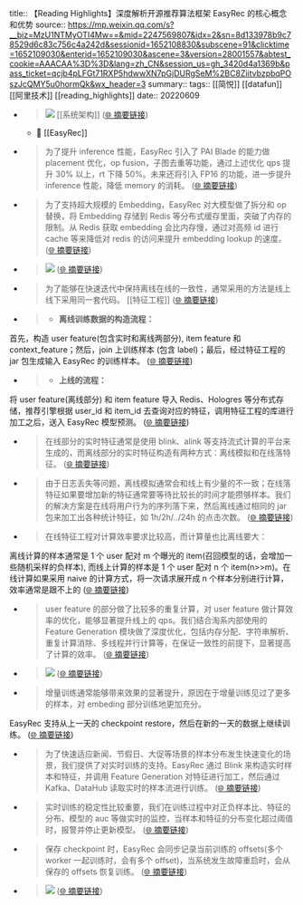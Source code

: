 title:: 【Reading Highlights】深度解析开源推荐算法框架 EasyRec 的核心概念和优势
source:: https://mp.weixin.qq.com/s?__biz=MzU1NTMyOTI4Mw==&mid=2247569807&idx=2&sn=8d133978b9c78529d6c83c756c4a242d&sessionid=1652108830&subscene=91&clicktime=1652109030&enterid=1652109030&ascene=3&version=28001557&abtest_cookie=AAACAA%3D%3D&lang=zh_CN&session_us=gh_3420d4a1369b&pass_ticket=qcjb4pLFGt71RXP5hdwwXN7pGjDURgSeM%2BC8ZiitvbzpbqPOszJcQMY5u0hormQk&wx_header=3
summary:: 
tags:: [[简悦]] [[datafun]]  [[阿里技术]]   [[reading_highlights]]
date:: 20220609  

- > ![](https://mmbiz.qpic.cn/mmbiz_png/zHbzQPKIBPg93GiczkaQW4ABsibZRSyxhRt5kuWAbXSTib5iaCAHhUG7K9q5gCXHvqtGVXS76oSqTywsXf3eKFCYLw/640?wx_fmt=png) [[系统架构]]   ([🌐 摘要链接](https://mp.weixin.qq.com/s?__biz=MzU1NTMyOTI4Mw==&mid=2247569807&idx=2&sn=8d133978b9c78529d6c83c756c4a242d&sessionid=1652108830&subscene=91&clicktime=1652109030&enterid=1652109030&ascene=3&version=28001557&abtest_cookie=AAACAA%3D%3D&lang=zh_CN&session_us=gh_3420d4a1369b&pass_ticket=qcjb4pLFGt71RXP5hdwwXN7pGjDURgSeM%2BC8ZiitvbzpbqPOszJcQMY5u0hormQk&wx_header=3#js_content:~:text=https://mmbiz.qpic.cn/mmbiz_png/zHbzQPKIBPg93GiczkaQW4ABsibZRSyxhRt5kuWAbXSTib5iaCAHhUG7K9q5gCXHvqtGVXS76oSqTywsXf3eKFCYLw/640?wx_fmt=png))
  - 📝 [[EasyRec]]

- > 为了提升 inference 性能，EasyRec 引入了 PAI Blade 的能力做 placement 优化，op fusion，子图去重等功能，通过上述优化 qps 提升 30% 以上，rt 下降 50%。未来还将引入 FP16 的功能，进一步提升 inference 性能，降低 memory 的消耗。  ([🌐 摘要链接](https://mp.weixin.qq.com/s?__biz=MzU1NTMyOTI4Mw==&mid=2247569807&idx=2&sn=8d133978b9c78529d6c83c756c4a242d&sessionid=1652108830&subscene=91&clicktime=1652109030&enterid=1652109030&ascene=3&version=28001557&abtest_cookie=AAACAA%3D%3D&lang=zh_CN&session_us=gh_3420d4a1369b&pass_ticket=qcjb4pLFGt71RXP5hdwwXN7pGjDURgSeM%2BC8ZiitvbzpbqPOszJcQMY5u0hormQk&wx_header=3#js_content:~:text=%E4%B8%BA%E4%BA%86%E6%8F%90%E5%8D%87%20inference%20%E6%80%A7%E8%83%BD%EF%BC%8CEasyRec%20%E5%BC%95%E5%85%A5%E4%BA%86%20PAI%20Blade%20%E7%9A%84%E8%83%BD%E5%8A%9B%E5%81%9A%20placement%20%E4%BC%98%E5%8C%96%EF%BC%8Cop%20fusion%EF%BC%8C%E5%AD%90%E5%9B%BE%E5%8E%BB%E9%87%8D%E7%AD%89%E5%8A%9F%E8%83%BD%EF%BC%8C%E9%80%9A%E8%BF%87%E4%B8%8A%E8%BF%B0%E4%BC%98%E5%8C%96%20qps%20%E6%8F%90%E5%8D%87%2030%25%20%E4%BB%A5%E4%B8%8A%EF%BC%8Crt%20%E4%B8%8B%E9%99%8D%2050%25%E3%80%82%E6%9C%AA%E6%9D%A5%E8%BF%98%E5%B0%86%E5%BC%95%E5%85%A5%20FP16%20%E7%9A%84%E5%8A%9F%E8%83%BD%EF%BC%8C%E8%BF%9B%E4%B8%80%E6%AD%A5%E6%8F%90%E5%8D%87%20inference%20%E6%80%A7%E8%83%BD%EF%BC%8C%E9%99%8D%E4%BD%8E%20memory%20%E7%9A%84%E6%B6%88%E8%80%97%E3%80%82))

- > 为了支持超大规模的 Embedding，EasyRec 对大模型做了拆分和 op 替换，将 Embedding 存储到 Redis 等分布式缓存里面，突破了内存的限制。从 Redis 获取 embedding 会比内存慢，通过对高频 id 进行 cache 等来降低对 redis 的访问来提升 embedding lookup 的速度。  ([🌐 摘要链接](https://mp.weixin.qq.com/s?__biz=MzU1NTMyOTI4Mw==&mid=2247569807&idx=2&sn=8d133978b9c78529d6c83c756c4a242d&sessionid=1652108830&subscene=91&clicktime=1652109030&enterid=1652109030&ascene=3&version=28001557&abtest_cookie=AAACAA%3D%3D&lang=zh_CN&session_us=gh_3420d4a1369b&pass_ticket=qcjb4pLFGt71RXP5hdwwXN7pGjDURgSeM%2BC8ZiitvbzpbqPOszJcQMY5u0hormQk&wx_header=3#js_content:~:text=%E4%B8%BA%E4%BA%86%E6%94%AF%E6%8C%81%E8%B6%85%E5%A4%A7%E8%A7%84%E6%A8%A1%E7%9A%84%20Embedding%EF%BC%8CEasyRec%20%E5%AF%B9%E5%A4%A7%E6%A8%A1%E5%9E%8B%E5%81%9A%E4%BA%86%E6%8B%86%E5%88%86%E5%92%8C%20op%20%E6%9B%BF%E6%8D%A2%EF%BC%8C%E5%B0%86%20Embedding%20%E5%AD%98%E5%82%A8%E5%88%B0%20Redis%20%E7%AD%89%E5%88%86%E5%B8%83%E5%BC%8F%E7%BC%93%E5%AD%98%E9%87%8C%E9%9D%A2%EF%BC%8C%E7%AA%81%E7%A0%B4%E4%BA%86%E5%86%85%E5%AD%98%E7%9A%84%E9%99%90%E5%88%B6%E3%80%82%E4%BB%8E%20Redis%20%E8%8E%B7%E5%8F%96%20embedding%20%E4%BC%9A%E6%AF%94%E5%86%85%E5%AD%98%E6%85%A2%EF%BC%8C%E9%80%9A%E8%BF%87%E5%AF%B9%E9%AB%98%E9%A2%91%20id%20%E8%BF%9B%E8%A1%8C%20cache%20%E7%AD%89%E6%9D%A5%E9%99%8D%E4%BD%8E%E5%AF%B9%20redis%20%E7%9A%84%E8%AE%BF%E9%97%AE%E6%9D%A5%E6%8F%90%E5%8D%87%20embedding%20lookup%20%E7%9A%84%E9%80%9F%E5%BA%A6%E3%80%82))

- > ![](https://mmbiz.qpic.cn/mmbiz_png/zHbzQPKIBPg93GiczkaQW4ABsibZRSyxhRntXhfry3YgA2u0ExQOreKAvpmm00Nrvj439r6ekoW1npUxmSIAQx7w/640?wx_fmt=png)  ([🌐 摘要链接](https://mp.weixin.qq.com/s?__biz=MzU1NTMyOTI4Mw==&mid=2247569807&idx=2&sn=8d133978b9c78529d6c83c756c4a242d&sessionid=1652108830&subscene=91&clicktime=1652109030&enterid=1652109030&ascene=3&version=28001557&abtest_cookie=AAACAA%3D%3D&lang=zh_CN&session_us=gh_3420d4a1369b&pass_ticket=qcjb4pLFGt71RXP5hdwwXN7pGjDURgSeM%2BC8ZiitvbzpbqPOszJcQMY5u0hormQk&wx_header=3#js_content:~:text=https://mmbiz.qpic.cn/mmbiz_png/zHbzQPKIBPg93GiczkaQW4ABsibZRSyxhRntXhfry3YgA2u0ExQOreKAvpmm00Nrvj439r6ekoW1npUxmSIAQx7w/640?wx_fmt=png))

- > 为了能够在快速迭代中保持离线在线的一致性，通常采用的方法是线上线下采用同一套代码。 [[特征工程]]   ([🌐 摘要链接](https://mp.weixin.qq.com/s?__biz=MzU1NTMyOTI4Mw==&mid=2247569807&idx=2&sn=8d133978b9c78529d6c83c756c4a242d&sessionid=1652108830&subscene=91&clicktime=1652109030&enterid=1652109030&ascene=3&version=28001557&abtest_cookie=AAACAA%3D%3D&lang=zh_CN&session_us=gh_3420d4a1369b&pass_ticket=qcjb4pLFGt71RXP5hdwwXN7pGjDURgSeM%2BC8ZiitvbzpbqPOszJcQMY5u0hormQk&wx_header=3#js_content:~:text=%E4%B8%BA%E4%BA%86%E8%83%BD%E5%A4%9F%E5%9C%A8%E5%BF%AB%E9%80%9F%E8%BF%AD%E4%BB%A3%E4%B8%AD%E4%BF%9D%E6%8C%81%E7%A6%BB%E7%BA%BF%E5%9C%A8%E7%BA%BF%E7%9A%84%E4%B8%80%E8%87%B4%E6%80%A7%EF%BC%8C%E9%80%9A%E5%B8%B8%E9%87%87%E7%94%A8%E7%9A%84%E6%96%B9%E6%B3%95%E6%98%AF%E7%BA%BF%E4%B8%8A%E7%BA%BF%E4%B8%8B%E9%87%87%E7%94%A8%E5%90%8C%E4%B8%80%E5%A5%97%E4%BB%A3%E7%A0%81%E3%80%82))

- > *   **离线训练数据的构造流程：**
    

首先，构造 user feature(包含实时和离线两部分), item feature 和 context_feature；然后，join 上训练样本 (包含 label)；最后，经过特征工程的 jar 包生成输入 EasyRec 的训练样本。  ([🌐 摘要链接](https://mp.weixin.qq.com/s?__biz=MzU1NTMyOTI4Mw==&mid=2247569807&idx=2&sn=8d133978b9c78529d6c83c756c4a242d&sessionid=1652108830&subscene=91&clicktime=1652109030&enterid=1652109030&ascene=3&version=28001557&abtest_cookie=AAACAA%3D%3D&lang=zh_CN&session_us=gh_3420d4a1369b&pass_ticket=qcjb4pLFGt71RXP5hdwwXN7pGjDURgSeM%2BC8ZiitvbzpbqPOszJcQMY5u0hormQk&wx_header=3#js_content:~:text=%E7%A6%BB%E7%BA%BF%E8%AE%AD%E7%BB%83%E6%95%B0%E6%8D%AE%E7%9A%84%E6%9E%84%E9%80%A0%E6%B5%81%E7%A8%8B%EF%BC%9A%E9%A6%96%E5%85%88%EF%BC%8C%E6%9E%84%E9%80%A0%20user%20feature(%E5%8C%85%E5%90%AB%E5%AE%9E%E6%97%B6%E5%92%8C%E7%A6%BB%E7%BA%BF%E4%B8%A4%E9%83%A8%E5%88%86),%20item%20feature%20%E5%92%8C%20context_feature%EF%BC%9B%E7%84%B6%E5%90%8E%EF%BC%8Cjoin%20%E4%B8%8A%E8%AE%AD%E7%BB%83%E6%A0%B7%E6%9C%AC%20(%E5%8C%85%E5%90%AB%20label)%EF%BC%9B%E6%9C%80%E5%90%8E%EF%BC%8C%E7%BB%8F%E8%BF%87%E7%89%B9%E5%BE%81%E5%B7%A5%E7%A8%8B%E7%9A%84%20jar%20%E5%8C%85%E7%94%9F%E6%88%90%E8%BE%93%E5%85%A5%20EasyRec%20%E7%9A%84%E8%AE%AD%E7%BB%83%E6%A0%B7%E6%9C%AC%E3%80%82))

- > *   **上线的流程：**
    

将 user feature(离线部分) 和 item feature 导入 Redis、Hologres 等分布式存储，推荐引擎根据 user_id 和 item_id 去查询对应的特征，调用特征工程的库进行加工之后，送入 EasyRec 模型预测。  ([🌐 摘要链接](https://mp.weixin.qq.com/s?__biz=MzU1NTMyOTI4Mw==&mid=2247569807&idx=2&sn=8d133978b9c78529d6c83c756c4a242d&sessionid=1652108830&subscene=91&clicktime=1652109030&enterid=1652109030&ascene=3&version=28001557&abtest_cookie=AAACAA%3D%3D&lang=zh_CN&session_us=gh_3420d4a1369b&pass_ticket=qcjb4pLFGt71RXP5hdwwXN7pGjDURgSeM%2BC8ZiitvbzpbqPOszJcQMY5u0hormQk&wx_header=3#js_content:~:text=%E4%B8%8A%E7%BA%BF%E7%9A%84%E6%B5%81%E7%A8%8B%EF%BC%9A%E5%B0%86%20user%20feature(%E7%A6%BB%E7%BA%BF%E9%83%A8%E5%88%86)%20%E5%92%8C%20item%20feature%20%E5%AF%BC%E5%85%A5%20Redis%E3%80%81Hologres%20%E7%AD%89%E5%88%86%E5%B8%83%E5%BC%8F%E5%AD%98%E5%82%A8%EF%BC%8C%E6%8E%A8%E8%8D%90%E5%BC%95%E6%93%8E%E6%A0%B9%E6%8D%AE%20user_id%20%E5%92%8C%20item_id%20%E5%8E%BB%E6%9F%A5%E8%AF%A2%E5%AF%B9%E5%BA%94%E7%9A%84%E7%89%B9%E5%BE%81%EF%BC%8C%E8%B0%83%E7%94%A8%E7%89%B9%E5%BE%81%E5%B7%A5%E7%A8%8B%E7%9A%84%E5%BA%93%E8%BF%9B%E8%A1%8C%E5%8A%A0%E5%B7%A5%E4%B9%8B%E5%90%8E%EF%BC%8C%E9%80%81%E5%85%A5%20EasyRec%20%E6%A8%A1%E5%9E%8B%E9%A2%84%E6%B5%8B%E3%80%82))

- > 在线部分的实时特征通常是使用 blink、alink 等支持流式计算的平台来生成的，而离线部分的实时特征构造有两种方式：离线模拟和在线落特征。  ([🌐 摘要链接](https://mp.weixin.qq.com/s?__biz=MzU1NTMyOTI4Mw==&mid=2247569807&idx=2&sn=8d133978b9c78529d6c83c756c4a242d&sessionid=1652108830&subscene=91&clicktime=1652109030&enterid=1652109030&ascene=3&version=28001557&abtest_cookie=AAACAA%3D%3D&lang=zh_CN&session_us=gh_3420d4a1369b&pass_ticket=qcjb4pLFGt71RXP5hdwwXN7pGjDURgSeM%2BC8ZiitvbzpbqPOszJcQMY5u0hormQk&wx_header=3#js_content:~:text=%E5%9C%A8%E7%BA%BF%E9%83%A8%E5%88%86%E7%9A%84%E5%AE%9E%E6%97%B6%E7%89%B9%E5%BE%81%E9%80%9A%E5%B8%B8%E6%98%AF%E4%BD%BF%E7%94%A8%20blink%E3%80%81alink%20%E7%AD%89%E6%94%AF%E6%8C%81%E6%B5%81%E5%BC%8F%E8%AE%A1%E7%AE%97%E7%9A%84%E5%B9%B3%E5%8F%B0%E6%9D%A5%E7%94%9F%E6%88%90%E7%9A%84%EF%BC%8C%E8%80%8C%E7%A6%BB%E7%BA%BF%E9%83%A8%E5%88%86%E7%9A%84%E5%AE%9E%E6%97%B6%E7%89%B9%E5%BE%81%E6%9E%84%E9%80%A0%E6%9C%89%E4%B8%A4%E7%A7%8D%E6%96%B9%E5%BC%8F%EF%BC%9A%E7%A6%BB%E7%BA%BF%E6%A8%A1%E6%8B%9F%E5%92%8C%E5%9C%A8%E7%BA%BF%E8%90%BD%E7%89%B9%E5%BE%81%E3%80%82))

- > 由于日志丢失等问题，离线模拟通常会和线上有少量的不一致；在线落特征如果要增加新的特征通常要等待比较长的时间才能攒够样本。我们的解决方案是在线将用户行为的序列落下来，然后离线通过相同的 jar 包来加工出各种统计特征，如 1h/2h/../24h 的点击次数。  ([🌐 摘要链接](https://mp.weixin.qq.com/s?__biz=MzU1NTMyOTI4Mw==&mid=2247569807&idx=2&sn=8d133978b9c78529d6c83c756c4a242d&sessionid=1652108830&subscene=91&clicktime=1652109030&enterid=1652109030&ascene=3&version=28001557&abtest_cookie=AAACAA%3D%3D&lang=zh_CN&session_us=gh_3420d4a1369b&pass_ticket=qcjb4pLFGt71RXP5hdwwXN7pGjDURgSeM%2BC8ZiitvbzpbqPOszJcQMY5u0hormQk&wx_header=3#js_content:~:text=%E7%94%B1%E4%BA%8E%E6%97%A5%E5%BF%97%E4%B8%A2%E5%A4%B1%E7%AD%89%E9%97%AE%E9%A2%98%EF%BC%8C%E7%A6%BB%E7%BA%BF%E6%A8%A1%E6%8B%9F%E9%80%9A%E5%B8%B8%E4%BC%9A%E5%92%8C%E7%BA%BF%E4%B8%8A%E6%9C%89%E5%B0%91%E9%87%8F%E7%9A%84%E4%B8%8D%E4%B8%80%E8%87%B4%EF%BC%9B%E5%9C%A8%E7%BA%BF%E8%90%BD%E7%89%B9%E5%BE%81%E5%A6%82%E6%9E%9C%E8%A6%81%E5%A2%9E%E5%8A%A0%E6%96%B0%E7%9A%84%E7%89%B9%E5%BE%81%E9%80%9A%E5%B8%B8%E8%A6%81%E7%AD%89%E5%BE%85%E6%AF%94%E8%BE%83%E9%95%BF%E7%9A%84%E6%97%B6%E9%97%B4%E6%89%8D%E8%83%BD%E6%94%92%E5%A4%9F%E6%A0%B7%E6%9C%AC%E3%80%82%E6%88%91%E4%BB%AC%E7%9A%84%E8%A7%A3%E5%86%B3%E6%96%B9%E6%A1%88%E6%98%AF%E5%9C%A8%E7%BA%BF%E5%B0%86%E7%94%A8%E6%88%B7%E8%A1%8C%E4%B8%BA%E7%9A%84%E5%BA%8F%E5%88%97%E8%90%BD%E4%B8%8B%E6%9D%A5%EF%BC%8C%E7%84%B6%E5%90%8E%E7%A6%BB%E7%BA%BF%E9%80%9A%E8%BF%87%E7%9B%B8%E5%90%8C%E7%9A%84%20jar%20%E5%8C%85%E6%9D%A5%E5%8A%A0%E5%B7%A5%E5%87%BA%E5%90%84%E7%A7%8D%E7%BB%9F%E8%AE%A1%E7%89%B9%E5%BE%81%EF%BC%8C%E5%A6%82%201h/2h/../24h%20%E7%9A%84%E7%82%B9%E5%87%BB%E6%AC%A1%E6%95%B0%E3%80%82))

- > 在线特征工程对计算效率要求比较高，而计算量也比离线要大：

离线计算的样本通常是 1 个 user 配对 m 个曝光的 item(召回模型的话，会增加一些随机采样的负样本), 而线上计算的样本是 1 个 user 配对 n 个 item(n>>m)。在线计算如果采用 naive 的计算方式，将一次请求展开成 n 个样本分别进行计算，效率通常是跟不上的  ([🌐 摘要链接](https://mp.weixin.qq.com/s?__biz=MzU1NTMyOTI4Mw==&mid=2247569807&idx=2&sn=8d133978b9c78529d6c83c756c4a242d&sessionid=1652108830&subscene=91&clicktime=1652109030&enterid=1652109030&ascene=3&version=28001557&abtest_cookie=AAACAA%3D%3D&lang=zh_CN&session_us=gh_3420d4a1369b&pass_ticket=qcjb4pLFGt71RXP5hdwwXN7pGjDURgSeM%2BC8ZiitvbzpbqPOszJcQMY5u0hormQk&wx_header=3#js_content:~:text=%E5%9C%A8%E7%BA%BF%E7%89%B9%E5%BE%81%E5%B7%A5%E7%A8%8B%E5%AF%B9%E8%AE%A1%E7%AE%97%E6%95%88%E7%8E%87%E8%A6%81%E6%B1%82%E6%AF%94%E8%BE%83%E9%AB%98%EF%BC%8C%E8%80%8C%E8%AE%A1%E7%AE%97%E9%87%8F%E4%B9%9F%E6%AF%94%E7%A6%BB%E7%BA%BF%E8%A6%81%E5%A4%A7%EF%BC%9A%E7%A6%BB%E7%BA%BF%E8%AE%A1%E7%AE%97%E7%9A%84%E6%A0%B7%E6%9C%AC%E9%80%9A%E5%B8%B8%E6%98%AF%201%20%E4%B8%AA%20user%20%E9%85%8D%E5%AF%B9%20m%20%E4%B8%AA%E6%9B%9D%E5%85%89%E7%9A%84%20item(%E5%8F%AC%E5%9B%9E%E6%A8%A1%E5%9E%8B%E7%9A%84%E8%AF%9D%EF%BC%8C%E4%BC%9A%E5%A2%9E%E5%8A%A0%E4%B8%80%E4%BA%9B%E9%9A%8F%E6%9C%BA%E9%87%87%E6%A0%B7%E7%9A%84%E8%B4%9F%E6%A0%B7%E6%9C%AC),%20%E8%80%8C%E7%BA%BF%E4%B8%8A%E8%AE%A1%E7%AE%97%E7%9A%84%E6%A0%B7%E6%9C%AC%E6%98%AF%201%20%E4%B8%AA%20user%20%E9%85%8D%E5%AF%B9%20n%20%E4%B8%AA%20item(n%3E%3Em)%E3%80%82%E5%9C%A8%E7%BA%BF%E8%AE%A1%E7%AE%97%E5%A6%82%E6%9E%9C%E9%87%87%E7%94%A8%20naive%20%E7%9A%84%E8%AE%A1%E7%AE%97%E6%96%B9%E5%BC%8F%EF%BC%8C%E5%B0%86%E4%B8%80%E6%AC%A1%E8%AF%B7%E6%B1%82%E5%B1%95%E5%BC%80%E6%88%90%20n%20%E4%B8%AA%E6%A0%B7%E6%9C%AC%E5%88%86%E5%88%AB%E8%BF%9B%E8%A1%8C%E8%AE%A1%E7%AE%97%EF%BC%8C%E6%95%88%E7%8E%87%E9%80%9A%E5%B8%B8%E6%98%AF%E8%B7%9F%E4%B8%8D%E4%B8%8A%E7%9A%84))

- > user feature 的部分做了比较多的重复计算，对 user feature 做计算效率的优化，能够显著提升线上的 qps。我们结合淘系内部使用的 Feature Generation 模块做了深度优化，包括内存分配、字符串解析、重复计算消除、多线程并行计算等，在保证一致性的前提下，显著提高了计算的效率。  ([🌐 摘要链接](https://mp.weixin.qq.com/s?__biz=MzU1NTMyOTI4Mw==&mid=2247569807&idx=2&sn=8d133978b9c78529d6c83c756c4a242d&sessionid=1652108830&subscene=91&clicktime=1652109030&enterid=1652109030&ascene=3&version=28001557&abtest_cookie=AAACAA%3D%3D&lang=zh_CN&session_us=gh_3420d4a1369b&pass_ticket=qcjb4pLFGt71RXP5hdwwXN7pGjDURgSeM%2BC8ZiitvbzpbqPOszJcQMY5u0hormQk&wx_header=3#js_content:~:text=user%20feature%20%E7%9A%84%E9%83%A8%E5%88%86%E5%81%9A%E4%BA%86%E6%AF%94%E8%BE%83%E5%A4%9A%E7%9A%84%E9%87%8D%E5%A4%8D%E8%AE%A1%E7%AE%97%EF%BC%8C%E5%AF%B9%20user%20feature%20%E5%81%9A%E8%AE%A1%E7%AE%97%E6%95%88%E7%8E%87%E7%9A%84%E4%BC%98%E5%8C%96%EF%BC%8C%E8%83%BD%E5%A4%9F%E6%98%BE%E8%91%97%E6%8F%90%E5%8D%87%E7%BA%BF%E4%B8%8A%E7%9A%84%20qps%E3%80%82%E6%88%91%E4%BB%AC%E7%BB%93%E5%90%88%E6%B7%98%E7%B3%BB%E5%86%85%E9%83%A8%E4%BD%BF%E7%94%A8%E7%9A%84%20Feature%20Generation%20%E6%A8%A1%E5%9D%97%E5%81%9A%E4%BA%86%E6%B7%B1%E5%BA%A6%E4%BC%98%E5%8C%96%EF%BC%8C%E5%8C%85%E6%8B%AC%E5%86%85%E5%AD%98%E5%88%86%E9%85%8D%E3%80%81%E5%AD%97%E7%AC%A6%E4%B8%B2%E8%A7%A3%E6%9E%90%E3%80%81%E9%87%8D%E5%A4%8D%E8%AE%A1%E7%AE%97%E6%B6%88%E9%99%A4%E3%80%81%E5%A4%9A%E7%BA%BF%E7%A8%8B%E5%B9%B6%E8%A1%8C%E8%AE%A1%E7%AE%97%E7%AD%89%EF%BC%8C%E5%9C%A8%E4%BF%9D%E8%AF%81%E4%B8%80%E8%87%B4%E6%80%A7%E7%9A%84%E5%89%8D%E6%8F%90%E4%B8%8B%EF%BC%8C%E6%98%BE%E8%91%97%E6%8F%90%E9%AB%98%E4%BA%86%E8%AE%A1%E7%AE%97%E7%9A%84%E6%95%88%E7%8E%87%E3%80%82))

- > ![](https://mmbiz.qpic.cn/mmbiz_png/zHbzQPKIBPg93GiczkaQW4ABsibZRSyxhRSy6glAbsicY5y9NRp0dqKoLNMAxsamXZq5LP8UfN7e09oQrBDJ2iceaw/640?wx_fmt=png)  ([🌐 摘要链接](https://mp.weixin.qq.com/s?__biz=MzU1NTMyOTI4Mw==&mid=2247569807&idx=2&sn=8d133978b9c78529d6c83c756c4a242d&sessionid=1652108830&subscene=91&clicktime=1652109030&enterid=1652109030&ascene=3&version=28001557&abtest_cookie=AAACAA%3D%3D&lang=zh_CN&session_us=gh_3420d4a1369b&pass_ticket=qcjb4pLFGt71RXP5hdwwXN7pGjDURgSeM%2BC8ZiitvbzpbqPOszJcQMY5u0hormQk&wx_header=3#js_content:~:text=https://mmbiz.qpic.cn/mmbiz_png/zHbzQPKIBPg93GiczkaQW4ABsibZRSyxhRSy6glAbsicY5y9NRp0dqKoLNMAxsamXZq5LP8UfN7e09oQrBDJ2iceaw/640?wx_fmt=png))

- > 增量训练通常能够带来效果的显著提升，原因在于增量训练见过了更多的样本，对 embeding 部分训练地更加充分。

EasyRec 支持从上一天的 checkpoint restore，然后在新的一天的数据上继续训练。  ([🌐 摘要链接](https://mp.weixin.qq.com/s?__biz=MzU1NTMyOTI4Mw==&mid=2247569807&idx=2&sn=8d133978b9c78529d6c83c756c4a242d&sessionid=1652108830&subscene=91&clicktime=1652109030&enterid=1652109030&ascene=3&version=28001557&abtest_cookie=AAACAA%3D%3D&lang=zh_CN&session_us=gh_3420d4a1369b&pass_ticket=qcjb4pLFGt71RXP5hdwwXN7pGjDURgSeM%2BC8ZiitvbzpbqPOszJcQMY5u0hormQk&wx_header=3#js_content:~:text=%E5%A2%9E%E9%87%8F%E8%AE%AD%E7%BB%83%E9%80%9A%E5%B8%B8%E8%83%BD%E5%A4%9F%E5%B8%A6%E6%9D%A5%E6%95%88%E6%9E%9C%E7%9A%84%E6%98%BE%E8%91%97%E6%8F%90%E5%8D%87%EF%BC%8C%E5%8E%9F%E5%9B%A0%E5%9C%A8%E4%BA%8E%E5%A2%9E%E9%87%8F%E8%AE%AD%E7%BB%83%E8%A7%81%E8%BF%87%E4%BA%86%E6%9B%B4%E5%A4%9A%E7%9A%84%E6%A0%B7%E6%9C%AC%EF%BC%8C%E5%AF%B9%20embeding%20%E9%83%A8%E5%88%86%E8%AE%AD%E7%BB%83%E5%9C%B0%E6%9B%B4%E5%8A%A0%E5%85%85%E5%88%86%E3%80%82EasyRec%20%E6%94%AF%E6%8C%81%E4%BB%8E%E4%B8%8A%E4%B8%80%E5%A4%A9%E7%9A%84%20checkpoint%20restore%EF%BC%8C%E7%84%B6%E5%90%8E%E5%9C%A8%E6%96%B0%E7%9A%84%E4%B8%80%E5%A4%A9%E7%9A%84%E6%95%B0%E6%8D%AE%E4%B8%8A%E7%BB%A7%E7%BB%AD%E8%AE%AD%E7%BB%83%E3%80%82))

- > 为了快速适应新闻、节假日、大促等场景的样本分布发生快速变化的场景，我们提供了对实时训练的支持。EasyRec 通过 Blink 来构造实时样本和特征，并调用 Feature Generation 对特征进行加工，然后通过 Kafka、DataHub 读取实时的样本流进行训练。  ([🌐 摘要链接](https://mp.weixin.qq.com/s?__biz=MzU1NTMyOTI4Mw==&mid=2247569807&idx=2&sn=8d133978b9c78529d6c83c756c4a242d&sessionid=1652108830&subscene=91&clicktime=1652109030&enterid=1652109030&ascene=3&version=28001557&abtest_cookie=AAACAA%3D%3D&lang=zh_CN&session_us=gh_3420d4a1369b&pass_ticket=qcjb4pLFGt71RXP5hdwwXN7pGjDURgSeM%2BC8ZiitvbzpbqPOszJcQMY5u0hormQk&wx_header=3#js_content:~:text=%E4%B8%BA%E4%BA%86%E5%BF%AB%E9%80%9F%E9%80%82%E5%BA%94%E6%96%B0%E9%97%BB%E3%80%81%E8%8A%82%E5%81%87%E6%97%A5%E3%80%81%E5%A4%A7%E4%BF%83%E7%AD%89%E5%9C%BA%E6%99%AF%E7%9A%84%E6%A0%B7%E6%9C%AC%E5%88%86%E5%B8%83%E5%8F%91%E7%94%9F%E5%BF%AB%E9%80%9F%E5%8F%98%E5%8C%96%E7%9A%84%E5%9C%BA%E6%99%AF%EF%BC%8C%E6%88%91%E4%BB%AC%E6%8F%90%E4%BE%9B%E4%BA%86%E5%AF%B9%E5%AE%9E%E6%97%B6%E8%AE%AD%E7%BB%83%E7%9A%84%E6%94%AF%E6%8C%81%E3%80%82EasyRec%20%E9%80%9A%E8%BF%87%20Blink%20%E6%9D%A5%E6%9E%84%E9%80%A0%E5%AE%9E%E6%97%B6%E6%A0%B7%E6%9C%AC%E5%92%8C%E7%89%B9%E5%BE%81%EF%BC%8C%E5%B9%B6%E8%B0%83%E7%94%A8%20Feature%20Generation%20%E5%AF%B9%E7%89%B9%E5%BE%81%E8%BF%9B%E8%A1%8C%E5%8A%A0%E5%B7%A5%EF%BC%8C%E7%84%B6%E5%90%8E%E9%80%9A%E8%BF%87%20Kafka%E3%80%81DataHub%20%E8%AF%BB%E5%8F%96%E5%AE%9E%E6%97%B6%E7%9A%84%E6%A0%B7%E6%9C%AC%E6%B5%81%E8%BF%9B%E8%A1%8C%E8%AE%AD%E7%BB%83%E3%80%82))

- > 实时训练的稳定性比较重要，我们在训练过程中对正负样本比、特征的分布、模型的 auc 等做实时的监控，当样本和特征的分布变化超过阈值时，报警并停止更新模型。  ([🌐 摘要链接](https://mp.weixin.qq.com/s?__biz=MzU1NTMyOTI4Mw==&mid=2247569807&idx=2&sn=8d133978b9c78529d6c83c756c4a242d&sessionid=1652108830&subscene=91&clicktime=1652109030&enterid=1652109030&ascene=3&version=28001557&abtest_cookie=AAACAA%3D%3D&lang=zh_CN&session_us=gh_3420d4a1369b&pass_ticket=qcjb4pLFGt71RXP5hdwwXN7pGjDURgSeM%2BC8ZiitvbzpbqPOszJcQMY5u0hormQk&wx_header=3#js_content:~:text=%E5%AE%9E%E6%97%B6%E8%AE%AD%E7%BB%83%E7%9A%84%E7%A8%B3%E5%AE%9A%E6%80%A7%E6%AF%94%E8%BE%83%E9%87%8D%E8%A6%81%EF%BC%8C%E6%88%91%E4%BB%AC%E5%9C%A8%E8%AE%AD%E7%BB%83%E8%BF%87%E7%A8%8B%E4%B8%AD%E5%AF%B9%E6%AD%A3%E8%B4%9F%E6%A0%B7%E6%9C%AC%E6%AF%94%E3%80%81%E7%89%B9%E5%BE%81%E7%9A%84%E5%88%86%E5%B8%83%E3%80%81%E6%A8%A1%E5%9E%8B%E7%9A%84%20auc%20%E7%AD%89%E5%81%9A%E5%AE%9E%E6%97%B6%E7%9A%84%E7%9B%91%E6%8E%A7%EF%BC%8C%E5%BD%93%E6%A0%B7%E6%9C%AC%E5%92%8C%E7%89%B9%E5%BE%81%E7%9A%84%E5%88%86%E5%B8%83%E5%8F%98%E5%8C%96%E8%B6%85%E8%BF%87%E9%98%88%E5%80%BC%E6%97%B6%EF%BC%8C%E6%8A%A5%E8%AD%A6%E5%B9%B6%E5%81%9C%E6%AD%A2%E6%9B%B4%E6%96%B0%E6%A8%A1%E5%9E%8B%E3%80%82))

- > 保存 checkpoint 时，EasyRec 会同步记录当前训练的 offsets(多个 worker 一起训练时，会有多个 offset)，当系统发生故障重启时，会从保存的 offsets 恢复训练。  ([🌐 摘要链接](https://mp.weixin.qq.com/s?__biz=MzU1NTMyOTI4Mw==&mid=2247569807&idx=2&sn=8d133978b9c78529d6c83c756c4a242d&sessionid=1652108830&subscene=91&clicktime=1652109030&enterid=1652109030&ascene=3&version=28001557&abtest_cookie=AAACAA%3D%3D&lang=zh_CN&session_us=gh_3420d4a1369b&pass_ticket=qcjb4pLFGt71RXP5hdwwXN7pGjDURgSeM%2BC8ZiitvbzpbqPOszJcQMY5u0hormQk&wx_header=3#js_content:~:text=%E4%BF%9D%E5%AD%98%20checkpoint%20%E6%97%B6%EF%BC%8CEasyRec%20%E4%BC%9A%E5%90%8C%E6%AD%A5%E8%AE%B0%E5%BD%95%E5%BD%93%E5%89%8D%E8%AE%AD%E7%BB%83%E7%9A%84%20offsets(%E5%A4%9A%E4%B8%AA%20worker%20%E4%B8%80%E8%B5%B7%E8%AE%AD%E7%BB%83%E6%97%B6%EF%BC%8C%E4%BC%9A%E6%9C%89%E5%A4%9A%E4%B8%AA%20offset)%EF%BC%8C%E5%BD%93%E7%B3%BB%E7%BB%9F%E5%8F%91%E7%94%9F%E6%95%85%E9%9A%9C%E9%87%8D%E5%90%AF%E6%97%B6%EF%BC%8C%E4%BC%9A%E4%BB%8E%E4%BF%9D%E5%AD%98%E7%9A%84%20offsets%20%E6%81%A2%E5%A4%8D%E8%AE%AD%E7%BB%83%E3%80%82))

- > ![](https://mmbiz.qpic.cn/mmbiz_png/zHbzQPKIBPg93GiczkaQW4ABsibZRSyxhRB27mV5YHyctfSkDlLSokzickJq2Q0nz7uyF1qLiaiaOv5QsAD1mA5wDNg/640?wx_fmt=png)  ([🌐 摘要链接](https://mp.weixin.qq.com/s?__biz=MzU1NTMyOTI4Mw==&mid=2247569807&idx=2&sn=8d133978b9c78529d6c83c756c4a242d&sessionid=1652108830&subscene=91&clicktime=1652109030&enterid=1652109030&ascene=3&version=28001557&abtest_cookie=AAACAA%3D%3D&lang=zh_CN&session_us=gh_3420d4a1369b&pass_ticket=qcjb4pLFGt71RXP5hdwwXN7pGjDURgSeM%2BC8ZiitvbzpbqPOszJcQMY5u0hormQk&wx_header=3#js_content:~:text=https://mmbiz.qpic.cn/mmbiz_png/zHbzQPKIBPg93GiczkaQW4ABsibZRSyxhRB27mV5YHyctfSkDlLSokzickJq2Q0nz7uyF1qLiaiaOv5QsAD1mA5wDNg/640?wx_fmt=png))

